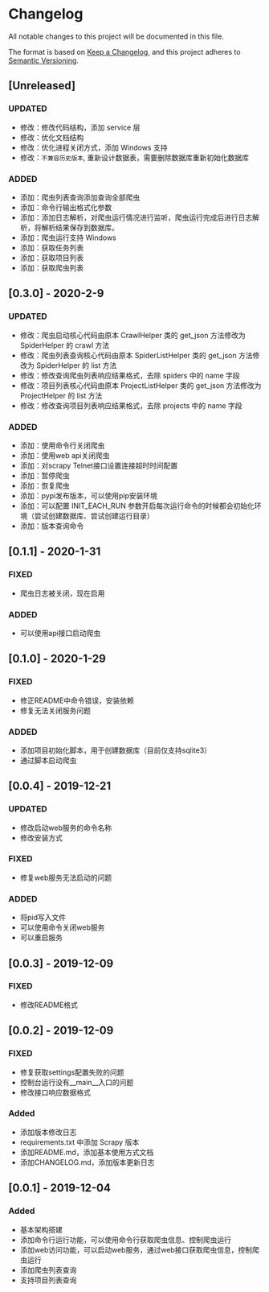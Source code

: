 # Changelog

All notable changes to this project will be documented in this file.

The format is based on [Keep a Changelog](https://keepachangelog.com/en/1.0.0/),
and this project adheres to [Semantic Versioning](https://semver.org/spec/v2.0.0.html).
## [Unreleased]

### UPDATED

- 修改：修改代码结构，添加 service 层
- 修改：优化文档结构
- 修改：优化进程关闭方式，添加 Windows 支持
- 修改：`不兼容历史版本`, 重新设计数据表，需要删除数据库重新初始化数据库

### ADDED

- 添加：爬虫列表查询添加查询全部爬虫
- 添加：命令行输出格式化参数
- 添加：添加日志解析，对爬虫运行情况进行监听，爬虫运行完成后进行日志解析，将解析结果保存到数据库。
- 添加：爬虫运行支持 Windows
- 添加：获取任务列表
- 添加：获取项目列表
- 添加：获取爬虫列表
## [0.3.0] - 2020-2-9

### UPDATED

- 修改：爬虫启动核心代码由原本 CrawlHelper 类的 get_json 方法修改为 SpiderHelper 的 crawl 方法
- 修改：爬虫列表查询核心代码由原本 SpiderListHelper 类的 get_json 方法修改为 SpiderHelper 的 list 方法
- 修改：修改查询爬虫列表响应结果格式，去除 spiders 中的 name 字段
- 修改：项目列表核心代码由原本 ProjectListHelper 类的 get_json 方法修改为 ProjectHelper 的 list 方法
- 修改：修改查询项目列表响应结果格式，去除 projects 中的 name 字段

### ADDED

- 添加：使用命令行关闭爬虫
- 添加：使用web api关闭爬虫
- 添加：对scrapy Telnet接口设置连接超时时间配置
- 添加：暂停爬虫
- 添加：恢复爬虫
- 添加：pypi发布版本，可以使用pip安装环境
- 添加：可以配置 INIT_EACH_RUN 参数开启每次运行命令的时候都会初始化环境（尝试创建数据库、尝试创建运行目录）
- 添加：版本查询命令

## [0.1.1] - 2020-1-31

### FIXED

- 爬虫日志被关闭，现在启用

### ADDED

- 可以使用api接口启动爬虫

## [0.1.0] - 2020-1-29

### FIXED

- 修正README中命令错误，安装依赖
- 修复无法关闭服务问题

### ADDED

- 添加项目初始化脚本，用于创建数据库（目前仅支持sqlite3）
- 通过脚本启动爬虫

## [0.0.4] - 2019-12-21

### UPDATED

- 修改启动web服务的命令名称
- 修改安装方式

### FIXED

- 修复web服务无法启动的问题

### ADDED

- 将pid写入文件
- 可以使用命令关闭web服务
- 可以重启服务

## [0.0.3] - 2019-12-09

### FIXED

- 修改README格式

## [0.0.2] - 2019-12-09

### FIXED

- 修复获取settings配置失败的问题
- 控制台运行没有__main__入口的问题
- 修改接口响应数据格式

### Added

- 添加版本修改日志
- requirements.txt 中添加 Scrapy 版本
- 添加README.md，添加基本使用方式文档
- 添加CHANGELOG.md，添加版本更新日志

## [0.0.1] - 2019-12-04

### Added

- 基本架构搭建
- 添加命令行运行功能，可以使用命令行获取爬虫信息、控制爬虫运行
- 添加web访问功能，可以启动web服务，通过web接口获取爬虫信息，控制爬虫运行
- 添加爬虫列表查询
- 支持项目列表查询